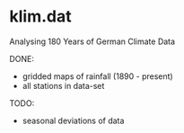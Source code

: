 # klim.dat
Analysing 180 Years of German Climate Data

DONE: 
- gridded maps of rainfall (1890 - present)
- all stations in data-set


TODO: 
- seasonal deviations of data

